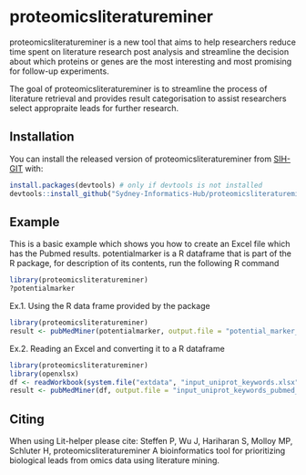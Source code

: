 # proteomicsliteratureminer
proteomicsliteratureminer is a new tool that aims to help researchers reduce time spent on literature research post analysis and streamline the decision about which proteins or genes are the most interesting and most promising for follow-up experiments.

<!-- badges: start -->
<!-- badges: end -->

The goal of proteomicsliteratureminer is to streamline the process of literature retrieval and provides result categorisation to assist researchers select appropraite leads for further research.

## Installation

You can install the released version of proteomicsliteratureminer from [SIH-GIT](https://github.com/Sydney-Informatics-Hub/proteomicsliteratureminer) with:

``` r
install.packages(devtools) # only if devtools is not installed
devtools::install_github("Sydney-Informatics-Hub/proteomicsliteratureminer")
```

## Example

This is a basic example which shows you how to create an Excel file which has the Pubmed results. potentialmarker is a R dataframe that is part of the R package, for description of its contents, run the following R command
``` r
library(proteomicsliteratureminer)
?potentialmarker
```

Ex.1. Using the R data frame provided by the package
``` r
library(proteomicsliteratureminer)
result <- pubMedMiner(potentialmarker, output.file = "potential_marker_pubmed_results.xlsx")
```

Ex.2. Reading an Excel and converting it to a R dataframe
``` r
library(proteomicsliteratureminer)
library(openxlsx)
df <- readWorkbook(system.file("extdata", "input_uniprot_keywords.xlsx", package="proteomicsliteratureminer"))
result <- pubMedMiner(df, output.file = "input_uniprot_keywords_pubmed_results.xlsx")
```

## Citing
When using Lit-helper please cite: Steffen P, Wu J, Hariharan S, Molloy MP, Schluter H, proteomicsliteratureminer A bioinformatics tool for prioritizing biological leads from omics data using literature mining.
